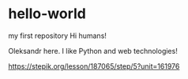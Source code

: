 # hello-world
my first repository
Hi humans!

Oleksandr here. I like Python and web technologies!

https://stepik.org/lesson/187065/step/5?unit=161976
